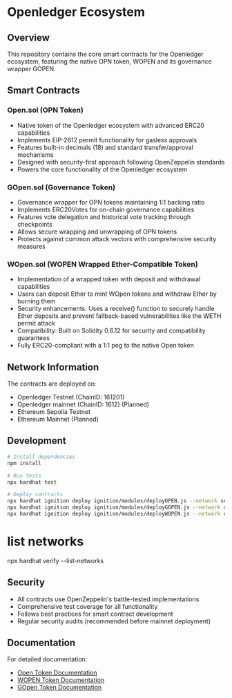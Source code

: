 # Openledger Ecosystem

## Overview

This repository contains the core smart contracts for the Openledger ecosystem, featuring the native OPN token, WOPEN and its governance wrapper GOPEN.

## Smart Contracts

### Open.sol (OPN Token)
- Native token of the Openledger ecosystem with advanced ERC20 capabilities
- Implements EIP-2612 permit functionality for gasless approvals
- Features built-in decimals (18) and standard transfer/approval mechanisms
- Designed with security-first approach following OpenZeppelin standards
- Powers the core functionality of the Openledger ecosystem

### GOpen.sol (Governance Token)
- Governance wrapper for OPN tokens maintaining 1:1 backing ratio
- Implements ERC20Votes for on-chain governance capabilities
- Features vote delegation and historical vote tracking through checkpoints
- Allows secure wrapping and unwrapping of OPN tokens
- Protects against common attack vectors with comprehensive security measures


### WOpen.sol (WOPEN Wrapped Ether-Compatible Token)
- Implementation of a wrapped token with deposit and withdrawal capabilities
- Users can deposit Ether to mint WOpen tokens and withdraw Ether by burning them
- Security enhancements: Uses a receive() function to securely handle Ether deposits and prevent fallback-based vulnerabilities like the WETH permit attack
- Compatibility: Built on Solidity 0.6.12 for security and compatibility guarantees
- Fully ERC20-compliant with a 1:1 peg to the native Open token


## Network Information

The contracts are deployed on:
- Openledger Testnet (ChainID: 161201)
- Openledger mainnet (ChainID: 1612) (Planned)
- Ethereum Sepolia Testnet
- Ethereum Mainnet (Planned)

## Development

```bash
# Install dependencies
npm install

# Run tests
npx hardhat test

# Deploy contracts
npx hardhat ignition deploy ignition/modules/deployOPEN.js --network sepolia
npx hardhat ignition deploy ignition/modules/deployGOPEN.js --network openledger-testnet
npx hardhat ignition deploy ignition/modules/deployWOPEN.js --network openledger-testnet
```

# list networks
 npx hardhat verify --list-networks

## Security

- All contracts use OpenZeppelin's battle-tested implementations
- Comprehensive test coverage for all functionality
- Follows best practices for smart contract development
- Regular security audits (recommended before mainnet deployment)

## Documentation

For detailed documentation:

- [Open Token Documentation](./docs/open.md)
- [WOPEN Token Documentation](./docs/wOpen.md)
- [GOpen Token Documentation](./docs/gOpen.md)
